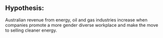# 

## Hypothesis:
Australian revenue from energy, oil and gas industries increase when companies promote a more gender diverse workplace and make the move to selling cleaner energy.
